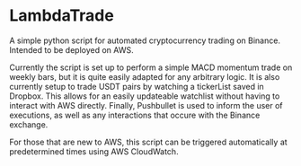# LambdaTrade
A simple python script for automated cryptocurrency trading on Binance. Intended to be deployed on AWS.

Currently the script is set up to perform a simple MACD momentum trade on weekly bars, but it is quite easily adapted for any arbitrary logic. It is also currently setup to trade USDT pairs by watching a tickerList saved in Dropbox. This allows for an easily updateable watchlist without having to interact with AWS directly. Finally, Pushbullet is used to inform the user of executions, as well as any interactions that occure with the Binance exchange.

For those that are new to AWS, this script can be triggered automatically at predetermined times using AWS CloudWatch.
